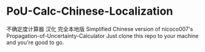 # PoU-Calc-Chinese-Localization
不确定度计算器 汉化
完全本地版
Simplified Chinese version of nicoco007's Propagation-of-Uncertainty-Calculator
Just clone this repo to your machine and you're good to go.

